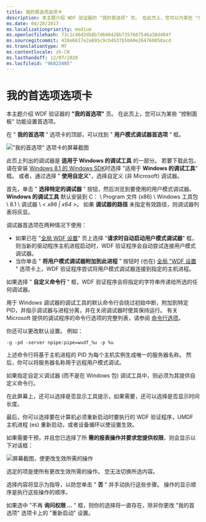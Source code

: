 ```yaml
---
title: 我的首选项选项卡
description: 本主题介绍 WDF 验证器的 "我的首选项" 页。 在此页上，您可以为某些 "控制面板" 功能设置首选项。
ms.date: 04/20/2017
ms.localizationpriority: medium
ms.openlocfilehash: 73c1c46d2db8b7d606428b7357607546a38dd84f
ms.sourcegitcommit: 418e6617e2a695c9cb4b37b5b60e264760858acd
ms.translationtype: MT
ms.contentlocale: zh-CN
ms.lasthandoff: 12/07/2020
ms.locfileid: "96823405"
---
```

# <a name="my-preferences-tab"></a>我的首选项选项卡


本主题介绍 WDF 验证器的 **"我的首选项"** 页。 在此页上，您可以为某些 "控制面板" 功能设置首选项。

在 " **我的首选项** " 选项卡的顶部，可以找到 " **用户模式调试器首选项** " 框。

!["我的首选项" 选项卡的屏幕截图](images/wdfverifier-tab5.png)

此页上列出的调试器是 **适用于 Windows 的调试工具** 的一部分。 若要下载此包，请在安装 [Windows 8.1 的 Windows SDK](https://developer.microsoft.com/windows/downloads/sdk-archive/)时选择 "适用于 **Windows 的调试工具**" 框。 或者，通过选择 " **使用自定义**"，选择自定义 (非 Microsoft) 调试器。

首先，单击 " **选择特定的调试器** " 按钮，然后浏览到要使用的用户模式调试器。 **Windows 的调试工具** 默认安装到 C： \\ Program 文件 (x86) \\ Windows 工具包 \\ 8.1 \\ 调试器 \\ *&lt; x86 | x64 &gt;*。 如果 **调试器的路径** 未指定有效路径，则调试器列表将灰显。

调试器首选项在两种情况下使用：

-   如果已在 "[全局 WDF 设置](global-wdf-settings-tab.md)" 页上选择 "**请求时自动启动用户模式调试器**" 框，则当新的驱动程序主机进程启动时，WDF 验证程序会自动尝试连接用户模式调试器。
-   当你单击 " **将用户模式调试器附加到此进程** " 按钮时 (也在) [全局 "WDF 设置](global-wdf-settings-tab.md) " 选项卡上，WDF 验证程序尝试将用户模式调试器连接到指定的主机进程。

如果选择 " **自定义命令行** " 框，WDF 验证程序会将指定的字符串传递给所选的任何调试器。

用于 Windows 调试器的调试工具的默认命令行会绕过初始中断，附加到特定 PID，并指示调试器与进程分离，并在关闭调试器时使其保持运行。 有关 Microsoft 提供的调试程序的命令行选项的完整列表，请参阅 [命令行选项](../debugger/command-line-options.md)。

你还可以更改默认设置。 例如：

```
-g -pd -server npipe:pipe=wudf_%u -p %u
```

上述命令行将基于主机进程的 PID 为每个主机实例生成唯一的服务器名称。 然后，你可以将服务器名称用于远程用户模式调试。

如果指定自定义调试器 (而不是在 Windows 包) 调试工具中，则必须为其提供自定义命令行。

在此屏幕上，还可以选择是否显示工具提示，如果需要，还可以选择是否显示时间长度。

最后，你可以选择要在计算机必须重新启动时要执行的 WDF 验证程序，UMDF 主机进程 (es) 重新启动，或者设备循环以使设置生效。

如果需要干预，并且您已选择了所 **需的报表操作并要求您提供权限**，则会显示以下对话框：

![屏幕截图，使更改生效所需的操作](images/wdfverifier-reboot-dialog.png)

选定的项是使所有更改生效所需的操作。 您无法切换所选内容。

选择内容将显示为指导，以防您单击 " **否** " 并手动执行这些步骤。 操作的显示顺序是执行这些操作的顺序。

如果选中 "不再 **询问权限 ...** " 框，则你的选择将一直存在，除非你更改 "我的首选项" 选项卡上的 "重新启动" 设置。

 

